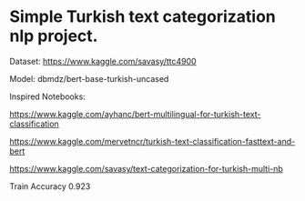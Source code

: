 
# Simple Turkish text categorization nlp project.

Dataset: https://www.kaggle.com/savasy/ttc4900

Model: dbmdz/bert-base-turkish-uncased

Inspired Notebooks:

https://www.kaggle.com/ayhanc/bert-multilingual-for-turkish-text-classification

https://www.kaggle.com/mervetncr/turkish-text-classification-fasttext-and-bert

https://www.kaggle.com/savasy/text-categorization-for-turkish-multi-nb

Train Accuracy 0.923

